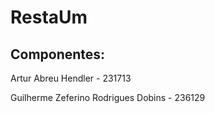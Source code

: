 # RestaUm
## Componentes:
<p> Artur Abreu Hendler - 231713
<p> Guilherme Zeferino Rodrigues Dobins - 236129

